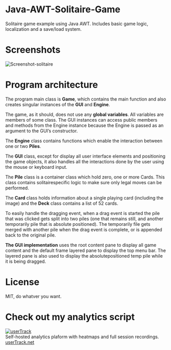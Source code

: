 # Java-AWT-Solitaire-Game
Solitaire game example using Java AWT. Includes basic game logic, localization and a save/load system.

# Screenshots
![Screenshot-solitaire](http://i.imgur.com/P7055e6.png)

# Program architecture

The program main class is **Game**, which contains the main function and also creates singular instances of the **GUI** and **Engine**.

The game, as it should, does not use any **global variables**. All variables are members of some class. The GUI instances can access public members and methods from the Engine instance because the Engine is passed as an argument to the GUI’s constructor.

The **Engine** class contains functions which enable the interaction between one or two **Piles**.

The **GUI** class, except for display all user interface elements and positioning the game objects, it also handles all the interactions done by the user using the mouse or keyboard input.

The **Pile** class is a container class which hold zero, one or more Cards. This class contains solitairespecific logic to make sure only legal moves can be performed.

The **Card** class holds information about a single playing card (including the image) and the **Deck** class contains a list of 52 cards.

To easily handle the dragging event, when a drag event is started the pile that was clicked gets split into two piles (one that remains still, and another temporarily pile that is absolute positioned). The temporarily file gets merged with another pile when the drag event is complete, or is appended back to the original pile.

**The GUI implementation** uses the root content pane to display all game content and the default frame layered pane to display the top menu bar. The layered pane is also used to display the absolutepositioned temp pile while it is being dragged.

# License
MIT, do whatver you want.


# Check out my analytics script
[![userTrack](https://www.usertrack.net/img/usertrack_logo.svg)](https://www.usertrack.net)  
Self-hosted analytics plaform with heatmaps and full session recordings.  
[userTrack.net](https://www.usertrack.net) 
